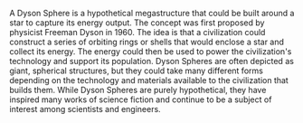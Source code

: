 A Dyson Sphere is a hypothetical megastructure that could be built around a star to capture its energy output. The concept was first proposed by physicist Freeman Dyson in 1960. The idea is that a civilization could construct a series of orbiting rings or shells that would enclose a star and collect its energy. The energy could then be used to power the civilization's technology and support its population. Dyson Spheres are often depicted as giant, spherical structures, but they could take many different forms depending on the technology and materials available to the civilization that builds them. While Dyson Spheres are purely hypothetical, they have inspired many works of science fiction and continue to be a subject of interest among scientists and engineers.